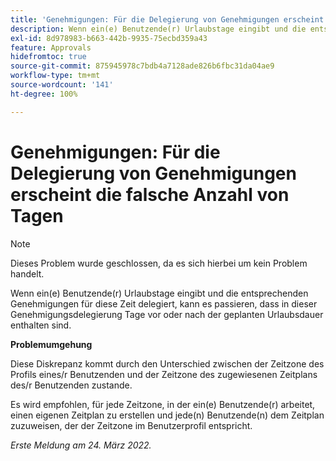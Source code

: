 ```yaml
---
title: 'Genehmigungen: Für die Delegierung von Genehmigungen erscheint die falsche Anzahl von Tagen'
description: Wenn ein(e) Benutzende(r) Urlaubstage eingibt und die entsprechenden Genehmigungen für diese Zeit delegiert, kann es passieren, dass in dieser Genehmigungsdelegierung Tage vor oder nach der geplanten Urlaubsdauer enthalten sind.
exl-id: 8d978983-b663-442b-9935-75ecbd359a43
feature: Approvals
hidefromtoc: true
source-git-commit: 875945978c7bdb4a7128ade826b6fbc31da04ae9
workflow-type: tm+mt
source-wordcount: '141'
ht-degree: 100%

---
```


# Genehmigungen: Für die Delegierung von Genehmigungen erscheint die falsche Anzahl von Tagen

<!--Live for workaround-->

>[!NOTE]
>
>Dieses Problem wurde geschlossen, da es sich hierbei um kein Problem handelt.

Wenn ein(e) Benutzende(r) Urlaubstage eingibt und die entsprechenden Genehmigungen für diese Zeit delegiert, kann es passieren, dass in dieser Genehmigungsdelegierung Tage vor oder nach der geplanten Urlaubsdauer enthalten sind.

**Problemumgehung**

Diese Diskrepanz kommt durch den Unterschied zwischen der Zeitzone des Profils eines/r Benutzenden und der Zeitzone des zugewiesenen Zeitplans des/r Benutzenden zustande.

Es wird empfohlen, für jede Zeitzone, in der ein(e) Benutzende(r) arbeitet, einen eigenen Zeitplan zu erstellen und jede(n) Benutzende(n) dem Zeitplan zuzuweisen, der der Zeitzone im Benutzerprofil entspricht.

_Erste Meldung am 24. März 2022._

